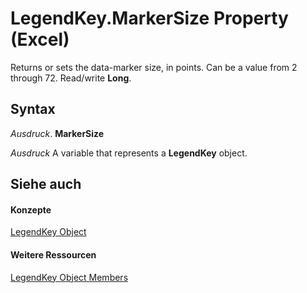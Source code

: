 
# LegendKey.MarkerSize Property (Excel)

Returns or sets the data-marker size, in points. Can be a value from 2 through 72. Read/write  **Long**.


## Syntax

 _Ausdruck_. **MarkerSize**

 _Ausdruck_ A variable that represents a **LegendKey** object.


## Siehe auch


#### Konzepte


[LegendKey Object](2d806a8f-2fed-e6f6-bb76-7339fa692cbb.md)
#### Weitere Ressourcen


[LegendKey Object Members](http://msdn.microsoft.com/library/c6d7e301-0487-7b7a-047c-1faa88694971%28Office.15%29.aspx)
